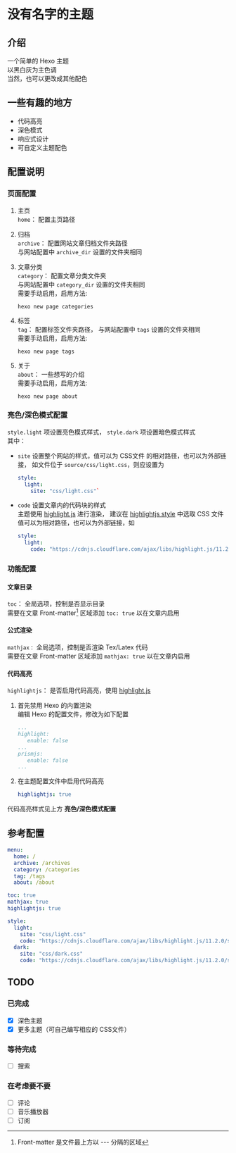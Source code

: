 # 没有名字的主题

## 介绍

一个简单的 Hexo 主题  
以黑白灰为主色调  
当然，也可以更改成其他配色

## 一些有趣的地方

- 代码高亮
- 深色模式
- 响应式设计
- 可自定义主题配色

## 配置说明

### 页面配置

1. 主页  
   `home`： 配置主页路径

2. 归档  
   `archive`： 配置网站文章归档文件夹路径  
   与网站配置中 `archive_dir` 设置的文件夹相同

3. 文章分类  
   `category`： 配置文章分类文件夹  
   与网站配置中 `category_dir` 设置的文件夹相同  
   需要手动启用，启用方法:  

   ```shell
   hexo new page categories
   ```

4. 标签  
   `tag`： 配置标签文件夹路径，
   与网站配置中 `tags` 设置的文件夹相同  
   需要手动启用，启用方法:  

   ```shell
   hexo new page tags
   ```

5. 关于  
   `about`： 一些想写的介绍  
   需要手动启用，启用方法:  

   ```shell
   hexo new page about
   ```

### 亮色/深色模式配置

`style.light` 项设置亮色模式样式，
`style.dark` 项设置暗色模式样式  
其中：

- `site` 设置整个网站的样式，值可以为 CSS文件 的相对路径，也可以为外部链接，
  如文件位于 `source/css/light.css`，则应设置为

  ```yml
  style:
    light:
      site: "css/light.css"`
  ```

- `code` 设置文章内的代码块的样式  
  主题使用 [highlight.js](https://highlightjs.org) 进行渲染，
  建议在 [highlightjs style](https://github.com/highlightjs/highlight.js/tree/main/src/styles)
  中选取 CSS 文件
  值可以为相对路径，也可以为外部链接，如

  ```yml
  style:
    light:
      code: "https://cdnjs.cloudflare.com/ajax/libs/highlight.js/11.2.0/styles/github.min.css"
  ```

### 功能配置

#### 文章目录

`toc`： 全局选项，控制是否显示目录  
需要在文章 Front-matter[^front-matter] 区域添加 `toc: true` 以在文章内启用  

#### 公式渲染

`mathjax：` 全局选项，控制是否渲染 Tex/Latex 代码  
需要在文章 Front-matter 区域添加 `mathjax: true` 以在文章内启用  

[^front-matter]: Front-matter 是文件最上方以 --- 分隔的区域

#### 代码高亮

`highlightjs`： 是否启用代码高亮，使用 [highlight.js](https://highlightjs.org)

1. 首先禁用 Hexo 的内置渲染  
   编辑 Hexo 的配置文件，修改为如下配置

   ```yml
   ...
   highlight:
      enable: false
   ...
   prismjs:
      enable: false
   ...
   ```

2. 在主题配置文件中启用代码高亮

   ```yml
   highlightjs: true
   ```

代码高亮样式见上方 **亮色/深色模式配置**

## 参考配置

```yml
menu:
  home: /
  archive: /archives
  category: /categories
  tag: /tags
  about: /about

toc: true
mathjax: true
highlightjs: true

style:
  light:
    site: "css/light.css"
    code: "https://cdnjs.cloudflare.com/ajax/libs/highlight.js/11.2.0/styles/github.min.css"
  dark:
    site: "css/dark.css"
    code: "https://cdnjs.cloudflare.com/ajax/libs/highlight.js/11.2.0/styles/github-dark.min.css"
```

## TODO

### 已完成

- [x] 深色主题  
- [x] 更多主题（可自己编写相应的 CSS文件）

### 等待完成

- [ ] 搜索

### 在考虑要不要

- [ ] 评论
- [ ] 音乐播放器
- [ ] 订阅
